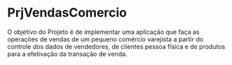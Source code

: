 # PrjVendasComercio
O objetivo do Projeto é de implementar uma aplicação que faça as operações de vendas de um pequeno comércio varejista a partir do controle dos dados de vendedores, de clientes pessoa física e de produtos para a efetivação da transação de venda. 
